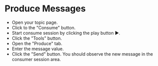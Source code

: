 # Produce Messages

- Open your topic page.
- Click to the "Consume" button.
- Start consume session by clicking the play button ▶️.
- Click the "Tools" button.
- Open the "Produce" tab.
- Enter the message value.
- Click the "Send" button. You should observe the new message in the consumer session area.
